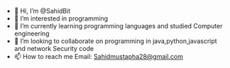 - 👋 Hi, I’m @SahidBit
- 👀 I’m interested in programming
- 🌱 I’m currently learning programming languages and studied Computer engineering 
- 💞️ I’m looking to collaborate on programming in java,python,javascript and network Security code 
- 📫 How to reach me  Email: Sahidmustapha28@gmail.com 

<!---
SahidBit/SahidBit is a ✨ special ✨ repository because its `README.md` (this file) appears on your GitHub profile.
You can click the Preview link to take a look at your changes.
--->
